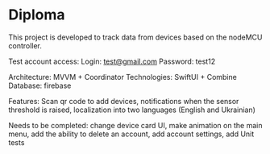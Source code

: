 # Diploma
This project is developed to track data from devices based on the nodeMCU controller.

Test account access:
Login: test@gmail.com
Password: test12

Architecture: MVVM + Coordinator
Technologies: SwiftUI + Combine
Database: firebase

Features:
Scan qr code to add devices,
notifications when the sensor threshold is raised,
localization into two languages (English and Ukrainian)

Needs to be completed:
change device card UI,
make animation on the main menu,
add the ability to delete an account,
add account settings,
add Unit tests
